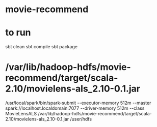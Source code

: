 # movie-recommend
# to run
sbt clean
sbt compile
sbt package

# /var/lib/hadoop-hdfs/movie-recommend/target/scala-2.10/movielens-als_2.10-0.1.jar

/usr/local/spark/bin/spark-submit --executor-memory 512m --master spark://localhost.localdomain:7077 --driver-memory 512m --class MovieLensALS /var/lib/hadoop-hdfs/movie-recommend/target/scala-2.10/movielens-als_2.10-0.1.jar /user/hdfs
